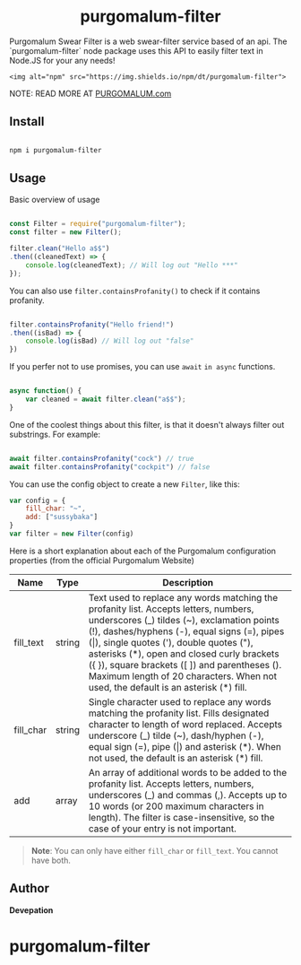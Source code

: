 <h1 align="center">purgomalum-filter</h1>
Purgomalum Swear Filter is a web swear-filter service based of an api. The `purgomalum-filter` node package uses this API to easily filter text in Node.JS for your any needs!


<p>
    
    
    <img alt="npm" src="https://img.shields.io/npm/dt/purgomalum-filter">
    
    
</p>

NOTE: READ MORE AT [PURGOMALUM.com](https://www.purgomalum.com)

## Install
```sh

npm i purgomalum-filter

```

## Usage
Basic overview of usage

```javascript

const Filter = require("purgomalum-filter");
const filter = new Filter();

filter.clean("Hello a$$")
.then((cleanedText) => {
    console.log(cleanedText); // Will log out "Hello ***"
});

```

You can also use `filter.containsProfanity()` to check if it contains profanity.

```javascript

filter.containsProfanity("Hello friend!")
.then((isBad) => {
    console.log(isBad) // Will log out "false"
})

```

If you perfer not to use promises, you can use `await` `in async` functions.

```javascript

async function() {
    var cleaned = await filter.clean("a$$");
}

```

One of the coolest things about this filter, is that it doesn't always filter out substrings. For example:

```javascript

await filter.containsProfanity("cock") // true
await filter.containsProfanity("cockpit") // false

```


You can use the config object to create a new `Filter`, like this:

```javascript
var config = {
	fill_char: "~",
	add: ["sussybaka"]
}
var filter = new Filter(config)
```


Here is a short explanation about each of the Purgomalum configuration properties (from the official Purgomalum Website)

| Name | Type| Description|
|--|--|--| 
| fill_text | string | Text used to replace any words matching the profanity list. Accepts letters, numbers, underscores (_) tildes (~), exclamation points (!), dashes/hyphens (-), equal signs (=), pipes (\|), single quotes ('), double quotes ("), asterisks (*), open and closed curly brackets ({ }), square brackets ([ ]) and parentheses (). Maximum length of 20 characters. When not used, the default is an asterisk (\*) fill. |
|fill_char|string|Single character used to replace any words matching the profanity list. Fills designated character to length of word replaced. Accepts underscore (_) tilde (~), dash/hyphen (-), equal sign (=), pipe (\|) and asterisk (\*). When not used, the default is an asterisk (\*) fill.|
| add | array | An array of additional words to be added to the profanity list. Accepts letters, numbers, underscores (_) and commas (,). Accepts up to 10 words (or 200 maximum characters in length). The filter is case-insensitive, so the case of your entry is not important. |

> **Note**: You can only have either  `fill_char` or `fill_text`. You cannot have both.




## Author

**Devepation**
# purgomalum-filter
